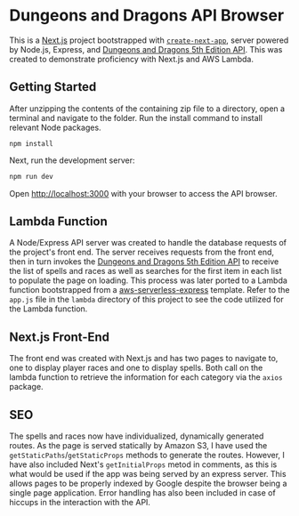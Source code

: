 # Dungeons and Dragons API Browser

This is a [Next.js](https://nextjs.org/) project bootstrapped with [`create-next-app`](https://github.com/vercel/next.js/tree/canary/packages/create-next-app), server powered by Node.js, Express, and [Dungeons and Dragons 5th Edition API](https://www.dnd5eapi.co/). This was created to demonstrate proficiency with Next.js and AWS Lambda.

## Getting Started

After unzipping the contents of the containing zip file to a directory, open a terminal and navigate to the folder. Run the install command to install relevant Node packages.

```
npm install
```

Next, run the development server:

```bash
npm run dev
```

Open [http://localhost:3000](http://localhost:3000) with your browser to access the API browser.

## Lambda Function

A Node/Express API server was created to handle the database requests of the project's front end. The server receives requests from the front end, then in turn invokes the [Dungeons and Dragons 5th Edition API](https://www.dnd5eapi.co/) to receive the list of spells and races as well as searches for the first item in each list to populate the page on loading. This process was later ported to a Lambda function bootstrapped from a [aws-serverless-express](https://github.com/awslabs/aws-serverless-express) template. Refer to the ``app.js`` file in the ``lambda`` directory of this project to see the code utilized for the Lambda function.

## Next.js Front-End
The front end was created with Next.js and has two pages to navigate to, one to display player races and one to display spells. Both call on the  lambda function to retrieve the information for each category via the `axios` package.

## SEO
The spells and races now have individualized, dynamically generated routes. As the page is served statically by Amazon S3, I have used the `getStaticPaths`/`getStaticProps` methods to generate the routes. However, I have also included Next's `getInitialProps` metod in comments, as this is what would be used if the app was being served by an express server. This allows pages to be properly indexed by Google despite the browser being a single page application. Error handling has also been included in case of hiccups in the interaction with the API.
